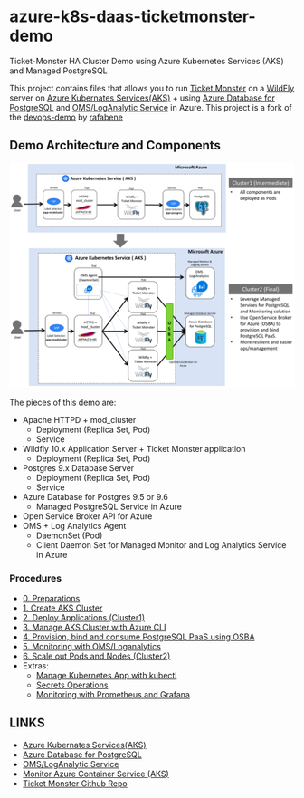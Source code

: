 # azure-k8s-daas-ticketmonster-demo
Ticket-Monster HA Cluster Demo using Azure Kubernetes Services (AKS) and Managed PostgreSQL

This project contains files that allows you to run [Ticket Monster](https://developers.redhat.com/ticket-monster/) on a [WildFly](http://www.wildfly.org/) server on [Azure Kubernates Services(AKS)](https://docs.microsoft.com/en-us/azure/aks/) + using [Azure Database for PostgreSQL](https://docs.microsoft.com/en-us/azure/postgresql/) and [OMS/LogAnalytic Service](https://docs.microsoft.com/en-us/azure/log-analytics/log-analytics-containers) in Azure. This project is a fork of the [devops-demo](https://github.com/rafabene/devops-demo) by [rafabene](https://github.com/rafabene)

## Demo Architecture and Components

![](images/azure-k8s-cluster-overview.png)

The pieces of this demo are:

- Apache HTTPD + mod_cluster
    - Deployment (Replica Set, Pod)
    - Service
- Wildfly 10.x Application Server + Ticket Monster application
    - Deployment (Replica Set, Pod)
- Postgres 9.x Database Server
    - Deployment (Replica Set, Pod)
    - Service
- Azure Database for Postgres 9.5 or 9.6
    - Managed PostgreSQL Service in Azure
- Open Service Broker API for Azure
- OMS + Log Analytics Agent
    - DaemonSet (Pod)
    - Client Daemon Set for Managed Monitor and Log Analytics Service in Azure

### Procedures
- [0. Preparations](docs/00-preparations.md)
- [1. Create AKS Cluster](docs/01-create-aks-cluster.md)
- [2. Deploy Applications (Cluster1)](docs/02-deploy-apps.md)
- [3. Manage AKS Cluster with Azure CLI](docs/03-manage-aks-cluster.md)
- [4. Provision, bind and consume PostgreSQL PaaS using OSBA](docs/04-osba-postgresql.md)
- [5. Monitoring with OMS/Loganalytics](docs/05-monitoring-with-oms-loganalytics.md)
- [6. Scale out Pods and Nodes (Cluster2)](docs/06-scale-out-pod-node.md)
- Extras:
    - [Manage Kubernetes App with kubectl](docs/k8s-operations-with-kubectl.md)
    - [Secrets Operations](docs/secret-operations.md)
    - [Monitoring with Prometheus and Grafana](docs/monitoring-with-prometheous-grafana.md)

## LINKS
- [Azure Kubernates Services(AKS)](https://docs.microsoft.com/en-us/azure/aks/)
- [Azure Database for PostgreSQL](https://docs.microsoft.com/en-us/azure/postgresql/)
- [OMS/LogAnalytic Service](https://docs.microsoft.com/en-us/azure/log-analytics/log-analytics-containers)
- [Monitor Azure Container Service (AKS)](https://docs.microsoft.com/en-us/azure/aks/tutorial-kubernetes-monitor)
- [Ticket Monster Github Repo](https://github.com/jboss-developer/ticket-monster)
